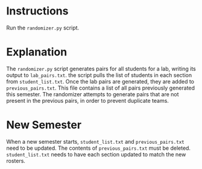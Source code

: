 # Instructions
Run the `randomizer.py` script.

# Explanation
The `randomizer.py` script generates pairs for all students for a lab, writing its output to `lab_pairs.txt`. the script pulls the list of students in each section from `student_list.txt`. Once the lab pairs are generated, they are added to `previous_pairs.txt`. This file contains a list of all pairs previously generated this semester. The randomizer attempts to generate pairs that are not present in the previous pairs, in order to prevent duplicate teams. 

# New Semester
When a new semester starts, `student_list.txt` and `previous_pairs.txt` need to be updated. The contents of `previous_pairs.txt` must be deleted. `student_list.txt` needs to have each section updated to match the new rosters.